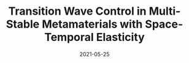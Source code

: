 ---
title: "Transition Wave Control in Multi-Stable Metamaterials with Space-Temporal Elasticity"
collection: talks
type: "Engineering Mechanics Institute Conference, ASCE"
permalink: /talks/T4_EMI_2021
venue: "Virtual Conference"
date: 2021-05-25 #"May 25 - 28, 2021"
# location: ""
---